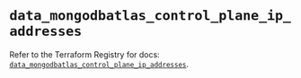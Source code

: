 # `data_mongodbatlas_control_plane_ip_addresses`

Refer to the Terraform Registry for docs: [`data_mongodbatlas_control_plane_ip_addresses`](https://registry.terraform.io/providers/mongodb/mongodbatlas/1.26.0/docs/data-sources/control_plane_ip_addresses).
